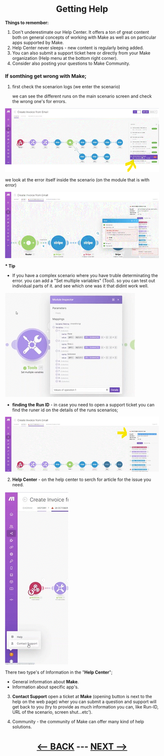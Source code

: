 <div align="center">

# Getting Help


</div>

__Things to remember:__

1. Don't underestimate our Help Center. It offers a ton of great content both on general concepts of working with Make as well as on particular apps supported by Make.
2. Help Center never sleeps - new content is regularly being added.
3. You can also submit a support ticket here or directly from your Make organization (Help menu at the bottom right corner).
4. Consider also posting your questions to Make Community.

### If somthing get wrong with Make;

1. first check the scenarion logs (we enter the scenario)

   we can see the different runs on the main scenario screen and check the wrong one's for errors.
   
![Runs](pic/l3gettinghelp.gif)

  we look at the error itself inside the scenario (on the module that is with error)

![Error Details](pic/l3gettinghelplog.gif)

__* Tip__

* If you have a complex scenario where you have truble determinating the error. you can add a "Set multiple variables" (Tool). so you can test out individual parts of it. and see which one was it that didint work well.

![Tool](pic/l3gettinghelptool.gif)

* __finding the Run ID__ - in case you need to open a support ticket you can find the runer id on the details of the runs scenarios;


![Tool](pic/l3gettinghelprunid.gif)

2. __Help Center__ - on the help center to serch for article for the issue you need.

![Help center](pic/l3gettinghelphelp.gif)

There two type's of Information in the "__Help Center__";

  * General information about __Make__.
  * Information about specific app's.

3. __Contact Support__ open a ticket at __Make__ (opening button is next to the help on the web page) wher you can submit a question and support will get back to you (try to provide as much information you can, like Run-ID, URL of the scenario, screen shut...etc').

4. Community - the community of Make can offer many kind of help solutions.
  
<div align="center">
  
# [<-- BACK](l3introtoapiandhttp.md) --- [NEXT -->](.md)
</div>
